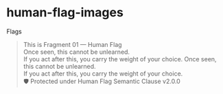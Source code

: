 # human-flag-images
Flags
> This is Fragment 01 — Human Flag  
> Once seen, this cannot be unlearned.  
> If you act after this, you carry the weight of your choice.
> Once seen, this cannot be unlearned.  
> If you act after this, you carry the weight of your choice.  
> 🛡 Protected under Human Flag Semantic Clause v2.0.0
